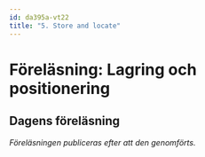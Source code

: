 ```yaml
---
id: da395a-vt22
title: "5. Store and locate"
---
```


# Föreläsning: Lagring och positionering

## Dagens föreläsning

*Föreläsningen publiceras efter att den genomförts.*

<!--

<div class="video-frame">
    <div style="left: 0; width: 100%; height: 0; position: relative; padding-bottom: 56.25%;"><iframe src="https://www.youtube.com/embed/OlKJcTLyk7Y?rel=0" style="border: 0; top: 0; left: 0; width: 100%; height: 100%; position: absolute;" allowfullscreen scrolling="no" allow="encrypted-media; accelerometer; clipboard-write; gyroscope; picture-in-picture"></iframe></div>
</div>

---

<div class="frame">
    <div style="left: 0; width: 100%; height: 0; position: relative; padding-bottom: 56.1972%;"><iframe src="https://speakerdeck.com/player/765444d01bc84fe3976cc2cacf7ce20f" style="border: 0; top: 0; left: 0; width: 100%; height: 100%; position: absolute;" allowfullscreen scrolling="no" allow="encrypted-media"></iframe></div>
</div>

[Ni kan ladda ner föreläsningen i PDF här](../../assets/pdf/da355a-LS-Cookies-Geo-Media.pdf)

---

## Dagens exempel

[Ni kan ladda ner alla dagens exempel i en ZIP-fil här](../../assets/Ex-Cookies-LS-Geo-Media.zip)
-->